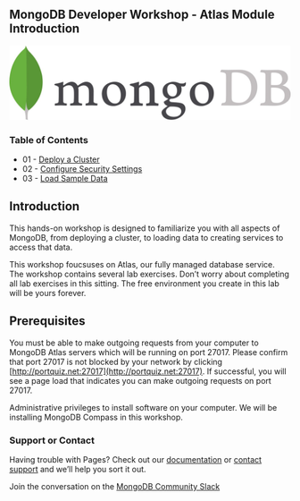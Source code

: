 ## MongoDB Developer Workshop - Atlas Module Introduction

![MongoDB](images/00-mongodb-logo.jpg "MongoDB")

### Table of Contents

* 01 - [Deploy a Cluster](01-Deploy-Cluster/)
* 02 - [Configure Security Settings](02-Configure-Security/)
* 03 - [Load Sample Data](03-Load-Sample-Data/)

## Introduction

This hands-on workshop is designed to familiarize you with all aspects of MongoDB, from deploying a cluster, to loading data to creating services to access that data. 

This workshop foucsuses on Atlas, our fully managed database service. The workshop contains several lab exercises. Don’t worry about completing all lab exercises in this sitting. The free environment you create in this lab will be yours forever. 

## Prerequisites

You must be able to make outgoing requests from your computer to MongoDB Atlas servers which will be running on port 27017. Please confirm that port 27017 is not blocked by your network by clicking [http://portquiz.net:27017](http://portquiz.net:27017). If successful, you will see a page load that indicates you can make outgoing requests on port 27017.

Administrative privileges to install software on your computer. We will be installing MongoDB Compass in this workshop.

### Support or Contact

Having trouble with Pages? Check out our [documentation](https://docs.mongodb.com/) or [contact support](https://mongodb.com/support) and we’ll help you sort it out.

Join the conversation on the [MongoDB Community Slack](https://launchpass.com/mongo-db)

